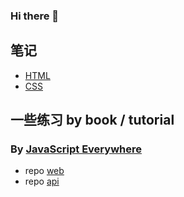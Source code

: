 ### Hi there 👋

<!-- ![](https://komarev.com/ghpvc/?username=lif3ng&label=an+equation)
![](https://komarev.com/ghpvc/?username=lif3ng&label=%2B1%3D) -->
## 笔记
- [HTML](https://lif3ng.github.io/html-notes/)
- [CSS](https://lif3ng.github.io/css-notes/)

## 一些练习 by book / tutorial 

### By [JavaScript Everywhere](https://www.jseverywhere.io/)
- repo [web](https://github.com/lif3ng/js-everywhere-web/commits/master)
- repo [api](https://github.com/lif3ng/js-everywhere-api/commits/master) 

<!--
**lif3ng/lif3ng** is a ✨ _special_ ✨ repository because its `README.md` (this file) appears on your GitHub profile.

Here are some ideas to get you started:

- 🔭 I’m currently working on ...
- 🌱 I’m currently learning ...
- 👯 I’m looking to collaborate on ...
- 🤔 I’m looking for help with ...
- 💬 Ask me about ...
- 📫 How to reach me: ...
- 😄 Pronouns: ...
- ⚡ Fun fact: ...
-->
